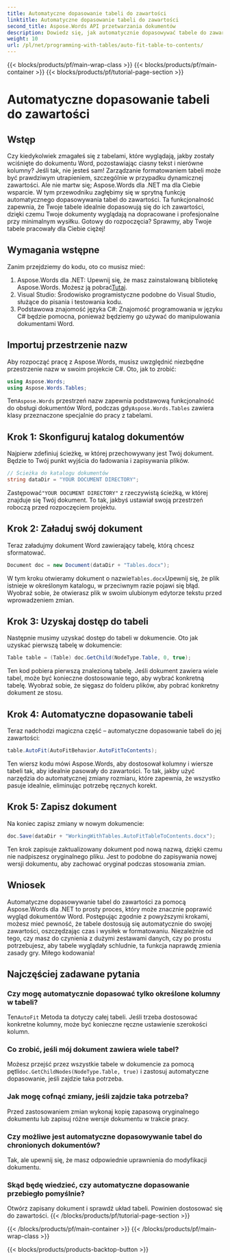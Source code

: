 ```yaml
---
title: Automatyczne dopasowanie tabeli do zawartości
linktitle: Automatyczne dopasowanie tabeli do zawartości
second_title: Aspose.Words API przetwarzania dokumentów
description: Dowiedz się, jak automatycznie dopasowywać tabele do zawartości w dokumentach Word za pomocą Aspose.Words dla .NET z tego przewodnika. Idealne do dynamicznego i schludnego formatowania dokumentów.
weight: 10
url: /pl/net/programming-with-tables/auto-fit-table-to-contents/
---
```


{{< blocks/products/pf/main-wrap-class >}}
{{< blocks/products/pf/main-container >}}
{{< blocks/products/pf/tutorial-page-section >}}

# Automatyczne dopasowanie tabeli do zawartości

## Wstęp

Czy kiedykolwiek zmagałeś się z tabelami, które wyglądają, jakby zostały wciśnięte do dokumentu Word, pozostawiając ciasny tekst i nierówne kolumny? Jeśli tak, nie jesteś sam! Zarządzanie formatowaniem tabeli może być prawdziwym utrapieniem, szczególnie w przypadku dynamicznej zawartości. Ale nie martw się; Aspose.Words dla .NET ma dla Ciebie wsparcie. W tym przewodniku zagłębimy się w sprytną funkcję automatycznego dopasowywania tabel do zawartości. Ta funkcjonalność zapewnia, że Twoje tabele idealnie dopasowują się do ich zawartości, dzięki czemu Twoje dokumenty wyglądają na dopracowane i profesjonalne przy minimalnym wysiłku. Gotowy do rozpoczęcia? Sprawmy, aby Twoje tabele pracowały dla Ciebie ciężej!

## Wymagania wstępne

Zanim przejdziemy do kodu, oto co musisz mieć:

1.  Aspose.Words dla .NET: Upewnij się, że masz zainstalowaną bibliotekę Aspose.Words. Możesz ją pobrać[Tutaj](https://releases.aspose.com/words/net/).
2. Visual Studio: Środowisko programistyczne podobne do Visual Studio, służące do pisania i testowania kodu.
3. Podstawowa znajomość języka C#: Znajomość programowania w języku C# będzie pomocna, ponieważ będziemy go używać do manipulowania dokumentami Word.

## Importuj przestrzenie nazw

Aby rozpocząć pracę z Aspose.Words, musisz uwzględnić niezbędne przestrzenie nazw w swoim projekcie C#. Oto, jak to zrobić:

```csharp
using Aspose.Words;
using Aspose.Words.Tables;
```

 Ten`Aspose.Words` przestrzeń nazw zapewnia podstawową funkcjonalność do obsługi dokumentów Word, podczas gdy`Aspose.Words.Tables` zawiera klasy przeznaczone specjalnie do pracy z tabelami.

## Krok 1: Skonfiguruj katalog dokumentów

Najpierw zdefiniuj ścieżkę, w której przechowywany jest Twój dokument. Będzie to Twój punkt wyjścia do ładowania i zapisywania plików.

```csharp
// Ścieżka do katalogu dokumentów
string dataDir = "YOUR DOCUMENT DIRECTORY";
```

 Zastępować`"YOUR DOCUMENT DIRECTORY"` z rzeczywistą ścieżką, w której znajduje się Twój dokument. To tak, jakbyś ustawiał swoją przestrzeń roboczą przed rozpoczęciem projektu.

## Krok 2: Załaduj swój dokument

Teraz załadujmy dokument Word zawierający tabelę, którą chcesz sformatować.

```csharp
Document doc = new Document(dataDir + "Tables.docx");
```

 W tym kroku otwieramy dokument o nazwie`Tables.docx`Upewnij się, że plik istnieje w określonym katalogu, w przeciwnym razie pojawi się błąd. Wyobraź sobie, że otwierasz plik w swoim ulubionym edytorze tekstu przed wprowadzeniem zmian.

## Krok 3: Uzyskaj dostęp do tabeli

Następnie musimy uzyskać dostęp do tabeli w dokumencie. Oto jak uzyskać pierwszą tabelę w dokumencie:

```csharp
Table table = (Table) doc.GetChild(NodeType.Table, 0, true);
```

Ten kod pobiera pierwszą znalezioną tabelę. Jeśli dokument zawiera wiele tabel, może być konieczne dostosowanie tego, aby wybrać konkretną tabelę. Wyobraź sobie, że sięgasz do folderu plików, aby pobrać konkretny dokument ze stosu.

## Krok 4: Automatyczne dopasowanie tabeli

Teraz nadchodzi magiczna część – automatyczne dopasowanie tabeli do jej zawartości:

```csharp
table.AutoFit(AutoFitBehavior.AutoFitToContents);
```

Ten wiersz kodu mówi Aspose.Words, aby dostosował kolumny i wiersze tabeli tak, aby idealnie pasowały do zawartości. To tak, jakby użyć narzędzia do automatycznej zmiany rozmiaru, które zapewnia, że wszystko pasuje idealnie, eliminując potrzebę ręcznych korekt.

## Krok 5: Zapisz dokument

Na koniec zapisz zmiany w nowym dokumencie:

```csharp
doc.Save(dataDir + "WorkingWithTables.AutoFitTableToContents.docx");
```

Ten krok zapisuje zaktualizowany dokument pod nową nazwą, dzięki czemu nie nadpiszesz oryginalnego pliku. Jest to podobne do zapisywania nowej wersji dokumentu, aby zachować oryginał podczas stosowania zmian.

## Wniosek

Automatyczne dopasowywanie tabel do zawartości za pomocą Aspose.Words dla .NET to prosty proces, który może znacznie poprawić wygląd dokumentów Word. Postępując zgodnie z powyższymi krokami, możesz mieć pewność, że tabele dostosują się automatycznie do swojej zawartości, oszczędzając czas i wysiłek w formatowaniu. Niezależnie od tego, czy masz do czynienia z dużymi zestawami danych, czy po prostu potrzebujesz, aby tabele wyglądały schludnie, ta funkcja naprawdę zmienia zasady gry. Miłego kodowania!

## Najczęściej zadawane pytania

### Czy mogę automatycznie dopasować tylko określone kolumny w tabeli?
 Ten`AutoFit` Metoda ta dotyczy całej tabeli. Jeśli trzeba dostosować konkretne kolumny, może być konieczne ręczne ustawienie szerokości kolumn.

### Co zrobić, jeśli mój dokument zawiera wiele tabel?
 Możesz przejść przez wszystkie tabele w dokumencie za pomocą pętli`doc.GetChildNodes(NodeType.Table, true)` i zastosuj automatyczne dopasowanie, jeśli zajdzie taka potrzeba.

### Jak mogę cofnąć zmiany, jeśli zajdzie taka potrzeba?
Przed zastosowaniem zmian wykonaj kopię zapasową oryginalnego dokumentu lub zapisuj różne wersje dokumentu w trakcie pracy.

### Czy możliwe jest automatyczne dopasowywanie tabel do chronionych dokumentów?
Tak, ale upewnij się, że masz odpowiednie uprawnienia do modyfikacji dokumentu.

### Skąd będę wiedzieć, czy automatyczne dopasowanie przebiegło pomyślnie?
Otwórz zapisany dokument i sprawdź układ tabeli. Powinien dostosować się do zawartości.
{{< /blocks/products/pf/tutorial-page-section >}}

{{< /blocks/products/pf/main-container >}}
{{< /blocks/products/pf/main-wrap-class >}}

{{< blocks/products/products-backtop-button >}}
